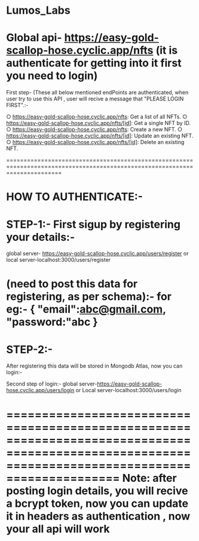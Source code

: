 # Lumos_Labs
Global api- https://easy-gold-scallop-hose.cyclic.app/nfts (it is authenticate for getting into it first you need to login)
===========================================================================================================================
First step- (These all below mentioned endPoints are authenticated, when user try to use this API , user will recive a message that "PLEASE LOGIN FIRST".:-

○ https://easy-gold-scallop-hose.cyclic.app/nfts: Get a list of all NFTs.
○ https://easy-gold-scallop-hose.cyclic.app/nfts/[id]: Get a single NFT by ID.
○ https://easy-gold-scallop-hose.cyclic.app/nfts: Create a new NFT.
○ https://easy-gold-scallop-hose.cyclic.app/nfts/[id]: Update an existing NFT.
○ https://easy-gold-scallop-hose.cyclic.app/nfts/[id]: Delete an existing NFT.

============================================================================================================================

 HOW TO AUTHENTICATE:-
==========================================
 STEP-1:-
 First sigup by registering your details:-
========================================== 
 global server- https://easy-gold-scallop-hose.cyclic.app/users/register
         or
 local server-localhost:3000/users/register
 
 (need to post this data for registering, as per schema):-
 for eg:-
 {
   "email":abc@gmail.com,
   "password:"abc
 }
==============================================
STEP-2:-
===============================================
After registering this data will be stored in Mongodb Atlas, now you can login:-

Second step of login:-
global server-https://easy-gold-scallop-hose.cyclic.app/users/login
                or
Local server-localhost:3000/users/login

==================================================================================================================================================
Note: after posting login details, you will recive a bcrypt token, now you can update it in headers as authentication , now your all api will work
==================================================================================================================================================
 
 
 
 
   

